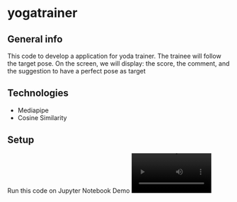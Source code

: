 # yogatrainer

## General info
This code to develop a application for yoda trainer.
The trainee will follow the target pose.
On the screen, we will display: the score, the comment, and the suggestion to have a perfect pose as target
	
## Technologies
+ Mediapipe
+ Cosine Similarity
	
## Setup
Run this code on Jupyter Notebook
Demo
<video src='https://www.youtube.com/watch?v=_fEZVHPAfs0' width=180/>